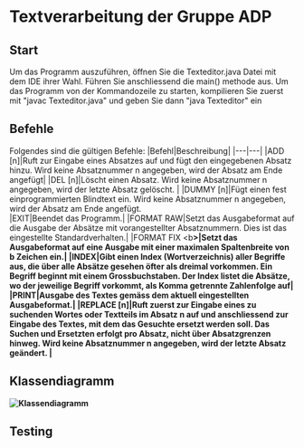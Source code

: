 # Textverarbeitung der Gruppe ADP

## Start
Um das Programm auszuführen, öffnen Sie die Texteditor.java Datei mit dem IDE ihrer Wahl.
Führen Sie anschliessend die main() methode aus.
Um das Programm von der Kommandozeile zu starten, kompilieren Sie zuerst mit "javac Texteditor.java"
und geben Sie dann "java Texteditor" ein



## Befehle
Folgendes sind die gültigen Befehle:
|Befehl|Beschreibung|
|---|---|
|ADD [n]|Ruft  zur  Eingabe  eines  Absatzes  auf  und  fügt  den  eingegebenen  Absatz  hinzu. Wird keine Absatznummer n angegeben, wird der Absatz am Ende angefügt|
|DEL [n]|Löscht  einen  Absatz.  Wird  keine  Absatznummer  n  angegeben,  wird  der  letzte Absatz gelöscht. |
|DUMMY [n]|Fügt  einen  fest  einprogrammierten  Blindtext  ein.  Wird  keine  Absatznummer  n angegeben, wird der Absatz am Ende angefügt.  
|EXIT|Beendet das Programm.|
|FORMAT RAW|Setzt  das  Ausgabeformat  auf  die  Ausgabe  der  Absätze  mit  vorangestellter Absatznummern. Dies ist das eingestellte Standardverhalten.|
|FORMAT FIX <b<b>>|Setzt das Ausgabeformat auf eine Ausgabe mit einer maximalen Spaltenbreite von b Zeichen ein.|
|INDEX|Gibt  einen  Index  (Wortverzeichnis)  aller  Begriffe  aus,  die  über  alle  Absätze gesehen  öfter  als  dreimal  vorkommen.  Ein  Begriff  beginnt  mit  einem Grossbuchstaben. Der Index listet die Absätze, wo der jeweilige Begriff vorkommt, als Komma getrennte Zahlenfolge auf|
|PRINT|Ausgabe des Textes gemäss dem aktuell eingestellten Ausgabeformat.|
|REPLACE [n]|Ruft zuerst zur Eingabe eines zu suchenden Wortes oder Textteils im Absatz n auf und anschliessend zur Eingabe des Textes, mit dem das Gesuchte ersetzt werden soll.  Das  Suchen  und  Ersetzten  erfolgt  pro  Absatz,  nicht  über  Absatzgrenzen hinweg. Wird keine Absatznummer n angegeben, wird der letzte Absatz geändert. |

## Klassendiagramm
![Klassendiagramm](https://github.zhaw.ch/storage/user/4867/files/fa45568a-b92f-4c1b-833b-ab152e860ff6)


## Testing

